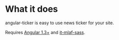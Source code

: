 # What it does

<angular-ticker data-angular-ticker={{vm.tickerConfig}}></angular-ticker>


angular-ticker is easy to use news ticker for your site.

Requires [Angular 1.3+][Angular] and [it-mlaf-sass][it-mlaf-sass].

[Angular]: https://angularjs.org/
[it-mlaf-sass]: https://mlaf.intel.com/

